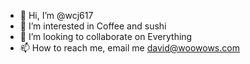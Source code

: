 - 👋 Hi, I’m @wcj617
- 👀 I’m interested in Coffee and sushi
- 💞️ I’m looking to collaborate on Everything
- 📫 How to reach me, email me david@woowows.com

<!---
wcj617/wcj617 is a ✨ special ✨ repository because its `README.md` (this file) appears on your GitHub profile.
You can click the Preview link to take a look at your changes.
--->
